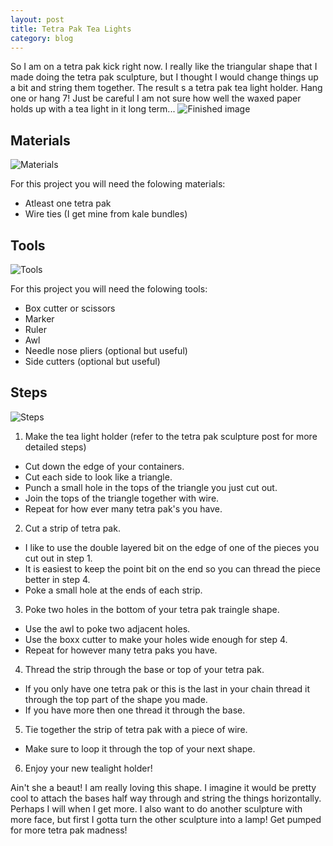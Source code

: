 ```yaml
---
layout: post
title: Tetra Pak Tea Lights
category: blog
---
```


So I am on a tetra pak kick right now. I really like the triangular shape that I made doing the tetra pak sculpture, but I thought I would change things up a bit and string them together. The result s a tetra pak tea light holder. Hang one or hang 7! Just be careful I am not sure how well the waxed paper holds up with a tea light in it long term...
![Finished image](https://upcycleworld.github.io/images/tealight/finished.png)

## Materials
![Materials](https://upcycleworld.github.io/images/tealight/materials.png)

For this project you will need the folowing materials:
* Atleast one tetra pak 
* Wire ties (I get mine from kale bundles)		

## Tools
![Tools](https://upcycleworld.github.io/images/tealight/tools.png)

For this project you will need the folowing tools:
* Box cutter or scissors
* Marker 
* Ruler
* Awl
* Needle nose pliers (optional but useful)
* Side cutters (optional but useful) 

## Steps
![Steps](https://upcycleworld.github.io/images/tealight/steps.png)
1. Make the tea light holder (refer to the tetra pak sculpture post for more detailed steps)
* Cut down the edge of your containers.
* Cut each side to look like a triangle.
* Punch a small hole in the tops of the triangle you just cut out.
* Join the tops of the triangle together with wire.
* Repeat for how ever many tetra pak's you have.
2. Cut a strip of tetra pak.
* I like to use the double layered bit on the edge of one of the pieces you cut out in step 1.
* It is easiest to keep the point bit on the end so you can thread the piece better in step 4.
* Poke a small hole at the ends of each strip.
3. Poke two holes in the bottom of your tetra pak traingle shape.
* Use the awl to poke two adjacent holes.
* Use the boxx cutter to make your holes wide enough for step 4.
* Repeat for however many tetra paks you have.
4. Thread the strip through the base or top of your tetra pak.
* If you only have one tetra pak or this is the last in your chain thread it through the top part of the shape you made.
* If you have more then one thread it through the base.
5. Tie together the strip of tetra pak with a piece of wire.
* Make sure to loop it through the top of your next shape.
6. Enjoy your new tealight holder!

Ain't she a beaut! I am really loving this shape. I imagine it would be pretty cool to attach the bases half way through and string the things horizontally. Perhaps I will when I get more. I also want to do another sculpture with more face, but first I gotta turn the other sculpture into a lamp! Get pumped for more tetra pak madness!

